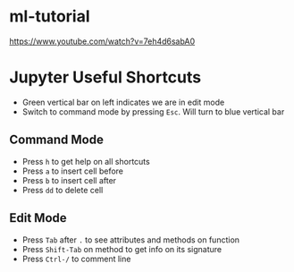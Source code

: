 # ml-tutorial

https://www.youtube.com/watch?v=7eh4d6sabA0

# Jupyter Useful Shortcuts

- Green vertical bar on left indicates we are in edit mode
- Switch to command mode by pressing `Esc`.  Will turn to blue vertical bar

## Command Mode

- Press `h` to get help on all shortcuts
- Press `a` to insert cell before
- Press `b` to insert cell after
- Press `dd` to delete cell

## Edit Mode

- Press `Tab` after `.` to see attributes and methods on function
- Press `Shift-Tab` on method to get info on its signature
- Press `Ctrl-/` to comment line